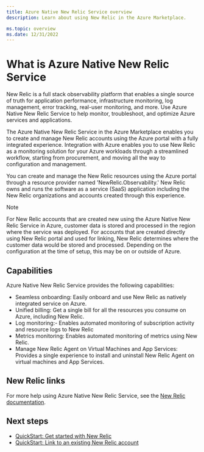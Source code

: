 ```yaml
---
title: Azure Native New Relic Service overview
description: Learn about using New Relic in the Azure Marketplace.

ms.topic: overview
ms.date: 12/31/2022
---
```


# What is Azure Native New Relic Service

New Relic is a full stack observability platform that enables a single source of truth for application performance, infrastructure monitoring, log management, error tracking, real-user monitoring, and more. Use Azure Native New Relic Service to help monitor, troubleshoot, and optimize Azure services and applications.

The Azure Native New Relic Service in the Azure Marketplace enables you to create and manage New Relic accounts using the Azure portal with a fully integrated experience. Integration with Azure enables you to use New Relic as a monitoring solution for your Azure workloads through a streamlined workflow, starting from procurement, and moving all the way to configuration and management.

You can create and manage the New Relic resources using the Azure portal through a resource provider named 'NewRelic.Observability.' New Relic owns and runs the software as a service (SaaS) application including the New Relic organizations and accounts created through this experience.

> [!NOTE]
> For New Relic accounts that are created new using the Azure Native New Relic Service in Azure, customer data is stored and processed in the region where the service was deployed.
> For accounts that are created directly using New Relic portal and used for linking, New Relic determines where the customer data would be stored and processed. Depending on the configuration at the time of setup, this may be on or outside of Azure.
## Capabilities

Azure Native New Relic Service provides the following capabilities:

- Seamless onboarding: Easily onboard and use New Relic as natively integrated service on Azure.
- Unified billing: Get a single bill for all the resources you consume on Azure, including New Relic.
- Log monitoring:- Enables automated monitoring of subscription activity and resource logs to New Relic
- Metrics monitoring: Enables automated monitoring of metrics using New Relic.
- Manage New Relic Agent on Virtual Machines and App Services: Provides a single experience to install and uninstall New Relic Agent on virtual machines and App Services.

## New Relic links

For more help using Azure Native New Relic Service, see the [New Relic documentation](https://docs.newrelic.com/).

## Next steps

- [QuickStart: Get started with New Relic](new-relic-create.md)
- [QuickStart: Link to an existing New Relic account](new-relic-link-to-existing.md)
